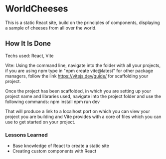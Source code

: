 # WorldCheeses
This is a static React site, build on the principles of components, displaying a sample of cheeses from all over the world.

## How It Is Done
Techs used: React, Vite

Vite:
Using the command line, navigate into the folder with all your projects, if you are using npm type in "npm create vite@latest"
for other package managers, follow the link https://vitejs.dev/guide/ for scaffolding your project.

Once the project has been scaffolded, in which you are setting up your project name and libraries used, navigate into the project folder and use the following commands:
    npm install
    npm run dev

That will produce a link to a localhost port on which you can view your project you are building and Vite provides with a core of files which you can use to get started on your project.


### Lessons Learned
- Base knowledge of React to create a static site
- Creating custom components with React